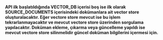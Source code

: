 **API ilk başlatıldığında VECTOR_DB içerisi boş ise ilk olarak SOURCE_DOCUMENTS içerisindeki dokümanlara ait vector store oluşturalacaktır. Eğer vectore store mevcut ise bu işlem tekrarlanmayacaktır ve mevcut vectore store üzerinden sorgulama yapılacaktır. Doküman ekleme, çıkarma veya güncelleme yapıldı ise mevcut vectore store silinmelidir güncel doküman bilgilerini içermesi için.**
